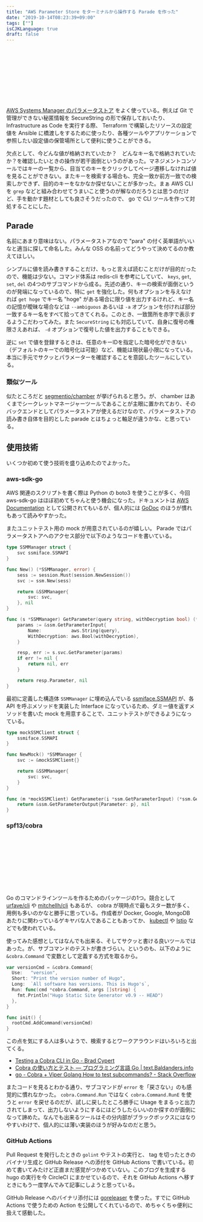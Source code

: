 ```yaml
---
title: "AWS Parameter Store をターミナルから操作する Parade を作った"
date: "2019-10-14T08:23:39+09:00"
tags: [""]
isCJKLanguage: true
draft: false
---
```


<div class="iframely-embed"><div class="iframely-responsive" style="height: 140px; padding-bottom: 0;"><a href="https://github.com/chroju/parade" data-iframely-url="//cdn.iframe.ly/v9brQHK"></a></div></div><script async src="//cdn.iframe.ly/embed.js" charset="utf-8"></script>

[AWS Systems Manager のパラメータストア](https://docs.aws.amazon.com/ja_jp/systems-manager/latest/userguide/systems-manager-parameter-store.html) をよく使っている。例えば Git で管理ができない秘匿情報を SecureString の形で保存しておいたり、 Infrastructure as Code を実行する際、 Terraform で構築したリソースの設定値を Ansible に橋渡しをするために使ったり、各種ツールやアプリケーションで参照したい設定値の保管場所として便利に使うことができる。

欠点として、今どんな値が格納されていたか？　どんなキー名で格納されていたか？を確認したいときの操作が若干面倒というのがあった。マネジメントコンソールではキーの一覧から、目当てのキーをクリックしてページ遷移しなければ値を見ることができない。またキーを検索する場合も、完全一致か前方一致での検索しかできず、目的のキーをなかなか探せないことが多かった。まぁ AWS CLI を `grep` などと組み合わせてうまいこと使うのが解なのだろうとは思うのだけど、手を動かす題材としても良さそうだったので、 go で CLI ツールを作って対処することにした。

## Parade

<script id="asciicast-ST2F5vAVnk5998C0KtkH6f5GN" src="https://asciinema.org/a/ST2F5vAVnk5998C0KtkH6f5GN.js" async></script>

名前にあまり意味はない。パラメータストアなので "para" の付く英単語がいいなと適当に探して命名した。みんな OSS の名前ってどうやって決めてるのか教えてほしい。

シンプルに値を読み書きすることだけ、もっと言えば読むことだけが目的だったので、機能は少ない。コマンド体系は redis-cli を参考にしていて、 `keys`, `get`, `set`, `del` の4つのサブコマンドから成る。先述の通り、キーの検索が面倒というのが発端になっているので、特に `get` を強化した。何もオプションを与えなければ `get hoge` でキー名 "hoge" がある場合に限り値を出力するけれど、キー名の記憶が曖昧な場合などは `--ambiguous` あるいは `-a` オプションを付ければ部分一致するキー名をすべて拾ってきてくれる。このとき、一致箇所を赤字で表示するようこだわってみた。また `SecureString` にも対応していて、自身に復号の権限さえあれば、 `-d` オプションで復号した値を出力することもできる。

逆に `set` で値を登録するときは、任意のキーIDを指定した暗号化ができない（デフォルトのキーでの暗号化は可能）など、機能は現状最小限になっている。本当に手元でサクッとパラメーターを確認することを意図したツールにしている。

### 類似ツール

似たところだと [segmentio/chamber](https://github.com/segmentio/chamber) が挙げられると思う。が、 chamber はあくまでシークレットマネージャーツールであることが主眼に置かれており、そのバックエンドとしてパラメータストアが使えるだけなので、パラメータストアの読み書き自体を目的とした parade とはちょっと軸足が違うかな、と思っている。

## 使用技術

いくつか初めて使う技術を盛り込めたのでよかった。

### aws-sdk-go

AWS 関連のスクリプトを書く際は Python の boto3 を使うことが多く、今回 aws-sdk-go はほぼ初めてちゃんと使う機会になった。ドキュメントは [AWS Documentation](https://docs.aws.amazon.com/sdk-for-go/api/) として公開されてもいるが、個人的には [GoDoc](https://godoc.org/github.com/aws/aws-sdk-go) のほうが慣れもあって読みやすかった。

またユニットテスト用の mock が用意されているのが嬉しい。 Parade ではパラメータストアへのアクセス部分で以下のようなコードを書いている。

```go
type SSMManager struct {
	svc ssmiface.SSMAPI
}

func New() (*SSMManager, error) {
	sess := session.Must(session.NewSession())
	svc := ssm.New(sess)

	return &SSMManager{
		svc: svc,
	}, nil
}

func (s *SSMManager) GetParameter(query string, withDecryption bool) (*ssm.Parameter, error) {
	params := &ssm.GetParameterInput{
		Name:           aws.String(query),
		WithDecryption: aws.Bool(withDecryption),
	}

	resp, err := s.svc.GetParameter(params)
	if err != nil {
		return nil, err
	}

	return resp.Parameter, nil
}
```

最初に定義した構造体 `SSMManager` に埋め込んでいる [ssmiface.SSMAPI](https://github.com/aws/aws-sdk-go/blob/master/service/ssm/ssmiface/interface.go) が、各 API を呼ぶメソッドを実装した Interface になっているため、ダミー値を返すメソッドを書いた mock を用意することで、ユニットテストができるようになっている。

```go
type mockSSMClient struct {
	ssmiface.SSMAPI
}

func NewMock() *SSMManager {
	svc := &mockSSMClient{}

	return &SSMManager{
		svc: svc,
	}
}

func (m *mockSSMClient) GetParameter(i *ssm.GetParameterInput) (*ssm.GetParameterOutput, error) {
    return &ssm.GetParameterOutput{Parameter: p}, nil
}
```

### spf13/cobra

<div class="iframely-embed"><div class="iframely-responsive" style="height: 140px; padding-bottom: 0;"><a href="https://github.com/spf13/cobra" data-iframely-url="//cdn.iframe.ly/htWhmVD"></a></div></div><script async src="//cdn.iframe.ly/embed.js" charset="utf-8"></script>

Go のコマンドラインツールを作るためのパッケージの1つ。競合として [urfave/cli](https://github.com/urfave/cli) や [mitchellh/cli](https://github.com/mitchellh/cli) もあるが、 cobra が現時点で最もスター数が多く、用例も多いのかなと勝手に思っている。作成者が Docker, Google, MongoDB あたりに関わっているゲキヤバな人であることもあってか、 [kubectl](https://kubernetes.io/docs/reference/kubectl/) や [Istio](https://istio.io/) などでも使われている。

使ってみた感想としてはなんでも出来る、そしてサクッと書ける良いツールではあった。が、サブコマンドのテストが書きづらい。というのも、以下のように `&cobra.Command` で変数として定義する方式を取るから。

```go
var versionCmd = &cobra.Command{
  Use:   "version",
  Short: "Print the version number of Hugo",
  Long:  `All software has versions. This is Hugo's`,
  Run: func(cmd *cobra.Command, args []string) {
    fmt.Println("Hugo Static Site Generator v0.9 -- HEAD")
  },
}

func init() {
  rootCmd.AddCommand(versionCmd)
}
```

この点を気にする人は多いようで、検索するとワークアラウンドはいろいろと出てくる。

* [Testing a Cobra CLI in Go - Brad Cypert](https://www.bradcypert.com/testing-a-cobra-cli-in-go/)
* [Cobra の使い方とテスト — プログラミング言語 Go | text.Baldanders.info](https://text.baldanders.info/golang/using-and-testing-cobra/)
* [go - Cobra + Viper Golang How to test subcommands? - Stack Overflow](https://stackoverflow.com/questions/35827147/cobra-viper-golang-how-to-test-subcommands)

またコードを見るとわかる通り、サブコマンドが `error` を「戻さない」のも感覚的に慣れなかった。 `cobra.Command.Run` ではなく `cobra.Command.RunE` を使うと `error` を戻せるのだが、試しに戻したところ勝手に Usage をまるっと出力されてしまって、出力しないようにするにはどうしたらいいのか探すのが面倒になって諦めた。なんでも出来るツールはその分内部がブラックボックスにはなりやすいわけで、個人的には薄い実装のほうが好みなのだと思う。

### GitHub Actions

Pull Request を発行したときの `golint` やテストの実行と、 tag を切ったときのバイナリ生成と GitHub Release への添付を GitHub Actions で書いている。初めて書いてみたけど正直まだ感覚がつかめていない。このブログを生成する hugo の実行を今 CircleCI にまかせているので、それを GitHub Actions へ移すときにもう一度学んでみて記事にしようと思っている。

GitHub Release へのバイナリ添付には [goreleaser](https://github.com/goreleaser/goreleaser) を使った。すでに GitHub Actions で使うための Action を公開してくれているので、めちゃくちゃ便利に扱えて感動した。

<div class="iframely-embed"><div class="iframely-responsive" style="height: 140px; padding-bottom: 0;"><a href="https://github.com/marketplace/actions/goreleaser-action" data-iframely-url="//cdn.iframe.ly/ETQo0Jh"></a></div></div><script async src="//cdn.iframe.ly/embed.js" charset="utf-8"></script>


